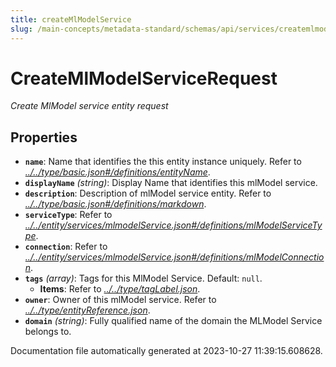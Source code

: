 ```yaml
---
title: createMlModelService
slug: /main-concepts/metadata-standard/schemas/api/services/createmlmodelservice
---
```


# CreateMlModelServiceRequest

*Create MlModel service entity request*

## Properties

- **`name`**: Name that identifies the this entity instance uniquely. Refer to *[../../type/basic.json#/definitions/entityName](#/../type/basic.json#/definitions/entityName)*.
- **`displayName`** *(string)*: Display Name that identifies this mlModel service.
- **`description`**: Description of mlModel service entity. Refer to *[../../type/basic.json#/definitions/markdown](#/../type/basic.json#/definitions/markdown)*.
- **`serviceType`**: Refer to *[../../entity/services/mlmodelService.json#/definitions/mlModelServiceType](#/../entity/services/mlmodelService.json#/definitions/mlModelServiceType)*.
- **`connection`**: Refer to *[../../entity/services/mlmodelService.json#/definitions/mlModelConnection](#/../entity/services/mlmodelService.json#/definitions/mlModelConnection)*.
- **`tags`** *(array)*: Tags for this MlModel Service. Default: `null`.
  - **Items**: Refer to *[../../type/tagLabel.json](#/../type/tagLabel.json)*.
- **`owner`**: Owner of this mlModel service. Refer to *[../../type/entityReference.json](#/../type/entityReference.json)*.
- **`domain`** *(string)*: Fully qualified name of the domain the MLModel Service belongs to.


Documentation file automatically generated at 2023-10-27 11:39:15.608628.
